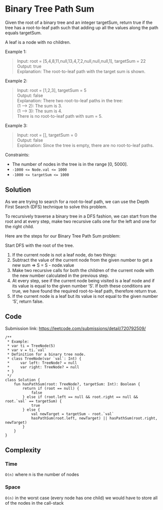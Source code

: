 # Binary Tree Path Sum
Given the root of a binary tree and an integer targetSum, return true if the tree has a root-to-leaf path such that adding up all the values along the path equals targetSum.

A leaf is a node with no children.

Example 1:
> Input: root = [5,4,8,11,null,13,4,7,2,null,null,null,1], targetSum = 22  
Output: true  
Explanation: The root-to-leaf path with the target sum is shown.

Example 2:
> Input: root = [1,2,3], targetSum = 5  
Output: false  
Explanation: There two root-to-leaf paths in the tree:  
(1 --> 2): The sum is 3.  
(1 --> 3): The sum is 4.  
There is no root-to-leaf path with sum = 5.

Example 3:
> Input: root = [], targetSum = 0  
Output: false  
Explanation: Since the tree is empty, there are no root-to-leaf paths.

Constraints:
* The number of nodes in the tree is in the range [0, 5000].
* `-1000 <= Node.val <= 1000`
* `-1000 <= targetSum <= 1000`

## Solution
As we are trying to search for a root-to-leaf path, we can use the Depth First Search (DFS) technique to solve this problem.

To recursively traverse a binary tree in a DFS fashion, we can start from the root and at every step, make two recursive calls one for the left and one for the right child.

Here are the steps for our Binary Tree Path Sum problem:

Start DFS with the root of the tree.
1. If the current node is not a leaf node, do two things:
1. Subtract the value of the current node from the given number to get a new sum => S = S - node.value
1. Make two recursive calls for both the children of the current node with the new number calculated in the previous step.
1. At every step, see if the current node being visited is a leaf node and if its value is equal to the given number ‘S’. If both these conditions are true, we have found the required root-to-leaf path, therefore return true.
1. If the current node is a leaf but its value is not equal to the given number ‘S’, return false.

## Code
Submission link: https://leetcode.com/submissions/detail/720792509/
```
/**
 * Example:
 * var ti = TreeNode(5)
 * var v = ti.`val`
 * Definition for a binary tree node.
 * class TreeNode(var `val`: Int) {
 *     var left: TreeNode? = null
 *     var right: TreeNode? = null
 * }
 */
class Solution {
    fun hasPathSum(root: TreeNode?, targetSum: Int): Boolean {
        return if (root == null) {
            false
        } else if (root.left == null && root.right == null && root.`val` == targetSum) {
            true
        } else {
            val newTarget = targetSum - root.`val`
            hasPathSum(root.left, newTarget) || hasPathSum(root.right, newTarget)
        }
    }
}
```
## Complexity
### Time
`O(n)` where n is the number of nodes
### Space
`O(n)` in the worst case (every node has one child) we would have to store all of the nodes in the call-stack

